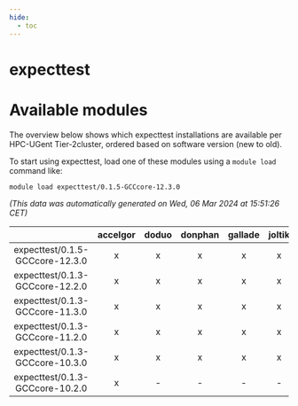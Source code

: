 ```yaml
---
hide:
  - toc
---
```


expecttest
==========

# Available modules


The overview below shows which expecttest installations are available per HPC-UGent Tier-2cluster, ordered based on software version (new to old).

To start using expecttest, load one of these modules using a `module load` command like:

```shell
module load expecttest/0.1.5-GCCcore-12.3.0
```

*(This data was automatically generated on Wed, 06 Mar 2024 at 15:51:26 CET)*  

| |accelgor|doduo|donphan|gallade|joltik|skitty|
| :---: | :---: | :---: | :---: | :---: | :---: | :---: |
|expecttest/0.1.5-GCCcore-12.3.0|x|x|x|x|x|x|
|expecttest/0.1.3-GCCcore-12.2.0|x|x|x|x|x|x|
|expecttest/0.1.3-GCCcore-11.3.0|x|x|x|x|x|x|
|expecttest/0.1.3-GCCcore-11.2.0|x|x|x|x|x|x|
|expecttest/0.1.3-GCCcore-10.3.0|x|x|x|x|x|x|
|expecttest/0.1.3-GCCcore-10.2.0|x|-|-|-|-|-|
